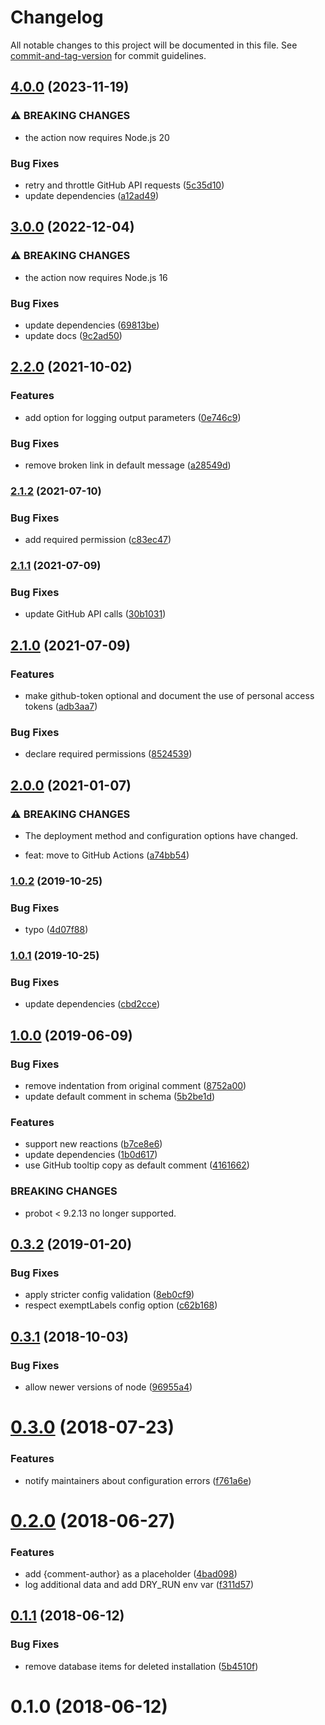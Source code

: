 # Changelog

All notable changes to this project will be documented in this file. See [commit-and-tag-version](https://github.com/absolute-version/commit-and-tag-version) for commit guidelines.

## [4.0.0](https://github.com/dessant/reaction-comments/compare/v3.0.0...v4.0.0) (2023-11-19)


### ⚠ BREAKING CHANGES

* the action now requires Node.js 20

### Bug Fixes

* retry and throttle GitHub API requests ([5c35d10](https://github.com/dessant/reaction-comments/commit/5c35d10027d40ecbad90b041ff2294d784fe1a31))
* update dependencies ([a12ad49](https://github.com/dessant/reaction-comments/commit/a12ad495101d8ddc46e3c35a2a43d16c6da11d4b))

## [3.0.0](https://github.com/dessant/reaction-comments/compare/v2.2.0...v3.0.0) (2022-12-04)


### ⚠ BREAKING CHANGES

* the action now requires Node.js 16

### Bug Fixes

* update dependencies ([69813be](https://github.com/dessant/reaction-comments/commit/69813be6e69ef88fafb73376b325afc9ababc8fd))
* update docs ([9c2ad50](https://github.com/dessant/reaction-comments/commit/9c2ad5077134edd5c3d3e25e787974d33f114050))

## [2.2.0](https://github.com/dessant/reaction-comments/compare/v2.1.2...v2.2.0) (2021-10-02)


### Features

* add option for logging output parameters ([0e746c9](https://github.com/dessant/reaction-comments/commit/0e746c972ed6fa0d3a0ae63a774b60b3ebec6c1f))


### Bug Fixes

* remove broken link in default message ([a28549d](https://github.com/dessant/reaction-comments/commit/a28549d35841d6b4f48e3272fc03eb3fa40258a4))

### [2.1.2](https://github.com/dessant/reaction-comments/compare/v2.1.1...v2.1.2) (2021-07-10)


### Bug Fixes

* add required permission ([c83ec47](https://github.com/dessant/reaction-comments/commit/c83ec4712f6cbc2cc93b756700840d7f43880fc6))

### [2.1.1](https://github.com/dessant/reaction-comments/compare/v2.1.0...v2.1.1) (2021-07-09)


### Bug Fixes

* update GitHub API calls ([30b1031](https://github.com/dessant/reaction-comments/commit/30b10312a5c5735e1060558adcec6a3b78353e70))

## [2.1.0](https://github.com/dessant/reaction-comments/compare/v2.0.0...v2.1.0) (2021-07-09)


### Features

* make github-token optional and document the use of personal access tokens ([adb3aa7](https://github.com/dessant/reaction-comments/commit/adb3aa7d45ba2a0bfab68933e3ca98cc383c61db))


### Bug Fixes

* declare required permissions ([8524539](https://github.com/dessant/reaction-comments/commit/8524539bc2cebd41594dd2a3042fbc86e91b6abd))

## [2.0.0](https://github.com/dessant/reaction-comments/compare/v1.0.2...v2.0.0) (2021-01-07)


### ⚠ BREAKING CHANGES

* The deployment method and configuration options have changed.

*  feat: move to GitHub Actions ([a74bb54](https://github.com/dessant/reaction-comments/commit/a74bb54bca3d02001dd7ba6ac185b25aec10249b))

### [1.0.2](https://github.com/dessant/reaction-comments/compare/v1.0.1...v1.0.2) (2019-10-25)


### Bug Fixes

* typo ([4d07f88](https://github.com/dessant/reaction-comments/commit/4d07f8852771104cbf7897c3e7b0238e113ae01a))

### [1.0.1](https://github.com/dessant/reaction-comments/compare/v1.0.0...v1.0.1) (2019-10-25)


### Bug Fixes

* update dependencies ([cbd2cce](https://github.com/dessant/reaction-comments/commit/cbd2cceabbf7c37c558cdfa931f46744a671d0ad))

## [1.0.0](https://github.com/dessant/reaction-comments/compare/v0.3.2...v1.0.0) (2019-06-09)


### Bug Fixes

* remove indentation from original comment ([8752a00](https://github.com/dessant/reaction-comments/commit/8752a00))
* update default comment in schema ([5b2be1d](https://github.com/dessant/reaction-comments/commit/5b2be1d))


### Features

* support new reactions ([b7ce8e6](https://github.com/dessant/reaction-comments/commit/b7ce8e6))
* update dependencies ([1b0d617](https://github.com/dessant/reaction-comments/commit/1b0d617))
* use GitHub tooltip copy as default comment ([4161662](https://github.com/dessant/reaction-comments/commit/4161662))


### BREAKING CHANGES

* probot < 9.2.13 no longer supported.



<a name="0.3.2"></a>
## [0.3.2](https://github.com/dessant/reaction-comments/compare/v0.3.1...v0.3.2) (2019-01-20)


### Bug Fixes

* apply stricter config validation ([8eb0cf9](https://github.com/dessant/reaction-comments/commit/8eb0cf9))
* respect exemptLabels config option ([c62b168](https://github.com/dessant/reaction-comments/commit/c62b168))



<a name="0.3.1"></a>
## [0.3.1](https://github.com/dessant/reaction-comments/compare/v0.3.0...v0.3.1) (2018-10-03)


### Bug Fixes

* allow newer versions of node ([96955a4](https://github.com/dessant/reaction-comments/commit/96955a4))



<a name="0.3.0"></a>
# [0.3.0](https://github.com/dessant/reaction-comments/compare/v0.2.0...v0.3.0) (2018-07-23)


### Features

* notify maintainers about configuration errors ([f761a6e](https://github.com/dessant/reaction-comments/commit/f761a6e))



<a name="0.2.0"></a>
# [0.2.0](https://github.com/dessant/reaction-comments/compare/v0.1.1...v0.2.0) (2018-06-27)


### Features

* add {comment-author} as a placeholder ([4bad098](https://github.com/dessant/reaction-comments/commit/4bad098))
* log additional data and add DRY_RUN env var ([f311d57](https://github.com/dessant/reaction-comments/commit/f311d57))



<a name="0.1.1"></a>
## [0.1.1](https://github.com/dessant/reaction-comments/compare/v0.1.0...v0.1.1) (2018-06-12)


### Bug Fixes

* remove database items for deleted installation ([5b4510f](https://github.com/dessant/reaction-comments/commit/5b4510f))



<a name="0.1.0"></a>
# 0.1.0 (2018-06-12)
